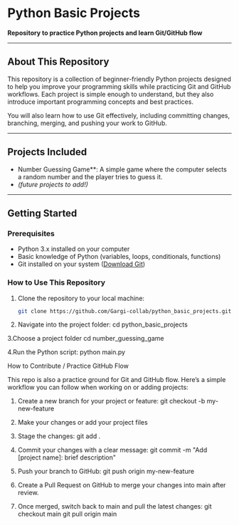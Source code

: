 # Python Basic Projects

**Repository to practice Python projects and learn Git/GitHub flow**

---

## About This Repository

This repository is a collection of beginner-friendly Python projects designed to help you improve your programming skills while practicing Git and GitHub workflows. Each project is simple enough to understand, but they also introduce important programming concepts and best practices.

You will also learn how to use Git effectively, including committing changes, branching, merging, and pushing your work to GitHub.

---

## Projects Included

- Number Guessing Game**: A simple game where the computer selects a random number and the player tries to guess it.
- *(future projects to add!)*

---

## Getting Started

### Prerequisites

- Python 3.x installed on your computer
- Basic knowledge of Python (variables, loops, conditionals, functions)
- Git installed on your system ([Download Git](https://git-scm.com/downloads))

### How to Use This Repository

1. Clone the repository to your local machine:  
   ```bash
   git clone https://github.com/Gargi-collab/python_basic_projects.git
   
2. Navigate into the project folder:
   cd python_basic_projects
   
 3.Choose a project folder
   cd number_guessing_game
   
 4.Run the Python script:
   python main.py


How to Contribute / Practice GitHub Flow

This repo is also a practice ground for Git and GitHub flow. Here’s a simple workflow you can follow when working on or adding projects:

1. Create a new branch for your project or feature:
     git checkout -b my-new-feature
   
2. Make your changes or add your project files
   
3. Stage the changes:
     git add .
   
4. Commit your changes with a clear message:
     git commit -m "Add [project name]: brief description"
   
5. Push your branch to GitHub:
     git push origin my-new-feature
   
6. Create a Pull Request on GitHub to merge your changes into main after review.
   
7. Once merged, switch back to main and pull the latest changes:
     git checkout main
     git pull origin main

